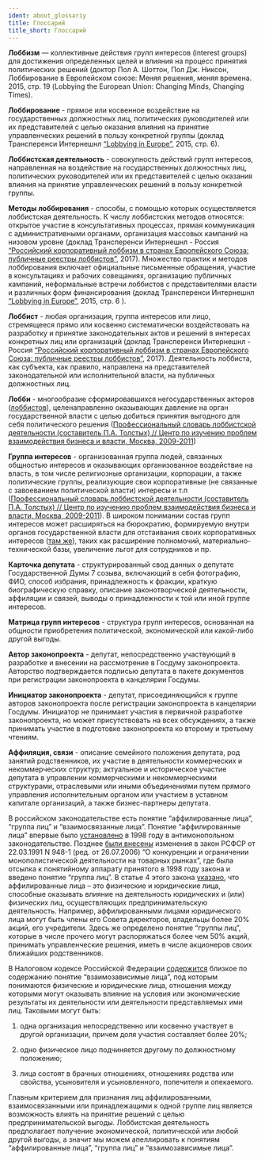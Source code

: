 ```yaml
---
ident: about_glossariy
title: Глоссарий
title_short: Глоссарий
---
```


**Лоббизм** — коллективные действия групп интересов (interest groups) для достижения определенных целей и влияния на процесс принятия политических решений (доктор Пол А. Шоттон, Пол Дж. Никсон, Лоббирование в Европейском союзе: Меняя решения, меняя времена. 2015, стр. 19 (Lobbying the European Union: Changing Minds, Changing Times).

**Лоббирование** - прямое или косвенное воздействие на государственных должностных лиц, политических руководителей или их представителей с целью оказания влияния на принятие управленческих решений в пользу конкретной группы (доклад Трансперенси Интернешнл [“Lobbying in Europe”](https://lobbying.transparency.org.ru/siloviki/files/2015_LobbyingInEurope_EN.pdf), 2015, стр. 6).

**Лоббистская деятельность** - совокупность действий групп интересов, направленная на воздействие на государственных должностных лиц, политических руководителей или их представителей с целью оказания влияния на принятие управленческих решений в пользу конкретной группы.

**Методы лоббирования** - способы, с помощью которых осуществляется лоббистская деятельность. К числу лоббистских методов относятся: открытое участие в консультативных процессах, прямая коммуникация с административными органами, организация массовых кампаний на низовом уровне (доклад Трансперенси Интернешнл - Россия [“Российский корпоративный лоббизм в странах Европейского Союза: публичные реестры лоббистов”](https://transparency.org.ru/special/lobbying/docs/report-ru.pdf), 2017). Множество практик и методов лоббирования включает официальные письменные обращения, участие в консультациях и рабочих совещаниях, организацию публичных кампаний, неформальные встречи лоббистов с представителями власти и различных форм финансирования (доклад Трансперенси Интернешнл [“Lobbying in Europe”](https://lobbying.transparency.org.ru/siloviki/files/2015_LobbyingInEurope_EN.pdf), 2015, стр. 6 ).

**Лоббист** - любая организация, группа интересов или лицо, стремящееся прямо или косвенно систематически воздействовать на разработку и принятие законодательных актов и решений в интересах конкретных лиц или организаций (доклад Трансперенси Интернешнл - Россия [“Российский корпоративный лоббизм в странах Европейского Союза: публичные реестры лоббистов”](https://transparency.org.ru/special/lobbying/docs/report-ru.pdf), 2017). Деятельность лоббиста, как субъекта, как правило, направлена на представителей законодательной или исполнительной власти, на публичных должностных лиц.

**Лобби** - многообразие сформировавшихся негосударственных акторов ([лоббистов](http://www.lobbying.ru/dictionary_word.php?id=7)), целенаправленно оказывающих давление на орган государственной власти с целью добиться принятия выгодного для себя политического решения ([Профессиональный словарь лоббистской деятельности (составитель П.А. Толстых) // Центр по изучению проблем взаимодействия бизнеса и власти, Москва, 2009-2011](http://www.lobbying.ru/dictionary_word.php?id=52))

**Группа интересов** - организованная группа людей, связанных общностью интересов и оказывающих организованное воздействие на власть, в том числе религиозные организации, корпорации, а также политические группы, реализующие свои корпоративные (не связанные с завоеванием политической власти) интересы и т.п ([Профессиональный словарь лоббистской деятельности (составитель П.А. Толстых) // Центр по изучению проблем взаимодействия бизнеса и власти, Москва, 2009-2011](http://lobbying.ru/dictionary_word.php?id=53)). В широком понимании состав групп интересов может расширяться на бюрократию, формируемую внутри органов государственной власти для отстаивания своих корпоративных интересов ([там же](http://lobbying.ru/dictionary_word.php?id=53)), таких как расширение полномочий, материально-технической базы, увеличение льгот для сотрудников и пр.

**Карточка депутата** - структурированный свод данных о депутате Государственной Думы 7 созыва, включающий в себя фотографию, ФИО, способ избрания, принадлежность к фракции, краткую биографическую справку, описание законотворческой деятельности, аффиляции и связей, выводы о принадлежности к той или иной группе интересов.

**Матрица групп интересов** - структура групп интересов, основанная на общности приобретения политической, экономической или какой-либо другой выгоды.

**Автор законопроекта** - депутат, непосредственно участвующий в разработке и внесении на рассмотрение в Госдуму законопроекта. Авторство подтверждается подписью депутата в пакете документов при регистрации законопроекта в канцелярии Госдумы.

**Инициатор законопроекта** - депутат, присоединяющийся к группе авторов законопроекта после регистрации законопроекта в канцелярии Госдумы. Инициатор не принимает участия в первичной разработке законопроекта, но может присутствовать на всех обсуждениях, а также принимать участие в подготовке законопроекта ко второму и третьему чтениям.

**Аффиляция, связи** - описание семейного положения депутата, род занятий родственников, их участие в деятельности коммерческих и некоммерческих структур; актуальное и историческое участие депутата в управлении коммерческими и некоммерческими структурами, отраслевыми или иными объединениями путем прямого управления исполнительным органом или участием в уставном капитале организаций, а также бизнес-партнеры депутата.

В российском законодательстве есть понятие “аффилированные лица”, “группа лиц” и “взаимосвязанные лица”. Понятие “аффилированные лица” впервые было [установлено](http://www.consultant.ru/document/cons_doc_LAW_18601/) в 1998 году в антимонопольном законодательстве. Позднее [были внесены](http://www.consultant.ru/document/cons_doc_LAW_51/) изменения в закон РСФСР от 22.03.1991 N 948-1 (ред. от 26.07.2006) “О конкуренции и ограничении монополистической деятельности на товарных рынках”, где была отсылка к понятийному аппарату принятого в 1998 году закона и введено понятие “группа лиц”. В статье 4 этого закона [указано](http://www.consultant.ru/document/cons_doc_LAW_51/932741089b4d76ab07c535e5835a98a88479b2e8/), что аффилированные лица – это физические и юридические лица, способные оказывать влияние на деятельность юридических и (или) физических лиц, осуществляющих предпринимательскую деятельность. Например, аффилированными лицами юридического лица могут быть члены его Совета директоров, владельцы более 20% акций, его учредители. Здесь же определено понятие “группы лиц”, которые в числе прочего могут распоряжаться более чем 50% акций, принимать управленческие решения, иметь в числе акционеров своих ближайших родственников.

В Налоговом кодексе Российской Федерации [содержится](http://www.consultant.ru/document/cons_doc_LAW_19671/a0ea7d40d76cbc19ff9f02894466791eceecfbe2/) близкое по содержанию понятие “взаимозависимые лица”, под которым понимаются физические и юридические лица, отношения между которыми могут оказывать влияние на условия или экономические результаты их деятельности или деятельности представляемых ими лиц. Таковыми могут быть:

1) одна организация непосредственно или косвенно участвует в другой организации, причем доля участия составляет более 20%;

2) одно физическое лицо подчиняется другому по должностному положению;

3) лица состоят в брачных отношениях, отношениях родства или свойства, усыновителя и усыновленного, попечителя и опекаемого.

Главным критерием для признания лиц аффилированными, взаимосвязанными или принадлежащими к одной группе лиц является возможность влиять на принятие решений с целью предпринимательской выгоды. Лоббистская деятельность предполагает получение экономической, политической или любой другой выгоды, а значит мы можем апеллировать к понятиям “аффилированные лица”, “группа лиц” и “взаимозависимые лица”.
